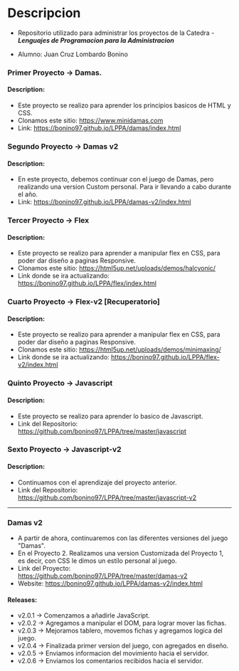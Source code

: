 # Descripcion

- Repositorio utilizado para administrar los proyectos de la Catedra - ***Lenguajes de Programacion para la Administracion***

- Alumno: Juan Cruz Lombardo Bonino

### Primer Proyecto -> Damas.
#### Description: 
- Este proyecto se realizo para aprender los principios basicos de HTML y CSS.
- Clonamos este sitio: https://www.minidamas.com
- Link: https://bonino97.github.io/LPPA/damas/index.html

### Segundo Proyecto -> Damas v2
#### Description: 
- En este proyecto, debemos continuar con el juego de Damas, pero realizando una version Custom personal. Para ir llevando a cabo durante el año.
- Link: https://bonino97.github.io/LPPA/damas-v2/index.html

### Tercer Proyecto -> Flex
#### Description: 
- Este proyecto se realizo para aprender a manipular flex en CSS, para poder dar diseño a paginas Responsive.
- Clonamos este sitio: https://html5up.net/uploads/demos/halcyonic/
- Link donde se ira actualizando: https://bonino97.github.io/LPPA/flex/index.html


### Cuarto Proyecto -> Flex-v2 [Recuperatorio]
#### Description: 
- Este proyecto se realizo para aprender a manipular flex en CSS, para poder dar diseño a paginas Responsive.
- Clonamos este sitio: https://html5up.net/uploads/demos/minimaxing/
- Link donde se ira actualizando: https://bonino97.github.io/LPPA/flex-v2/index.html

### Quinto Proyecto -> Javascript
#### Description: 
- Este proyecto se realizo para aprender lo basico de Javascript.
- Link del Repositorio: https://github.com/bonino97/LPPA/tree/master/javascript

### Sexto Proyecto -> Javascript-v2
#### Description: 
- Continuamos con el aprendizaje del proyecto anterior.
- Link del Repositorio: https://github.com/bonino97/LPPA/tree/master/javascript-v2

------------------------------------------------------------------------------------------------------------------------------------------------------

### Damas v2
- A partir de ahora, continuaremos con las diferentes versiones del juego "Damas".
- En el Proyecto 2. Realizamos una version Customizada del Proyecto 1, es decir, con CSS le dimos un estilo personal al juego.
- Link del Proyecto: https://github.com/bonino97/LPPA/tree/master/damas-v2
- Website: https://bonino97.github.io/LPPA/damas-v2/index.html

#### Releases: 
- v2.0.1 -> Comenzamos a añadirle JavaScript.
- v2.0.2 -> Agregamos a manipular el DOM, para lograr mover las fichas.
- v2.0.3 -> Mejoramos tablero, movemos fichas y agregamos logica del juego.
- v2.0.4 -> Finalizada primer version del juego, con agregados en diseño.
- v2.0.5 -> Enviamos informacion del movimiento hacia el servidor.
- v2.0.6 -> Enviamos los comentarios recibidos hacia el servidor.
